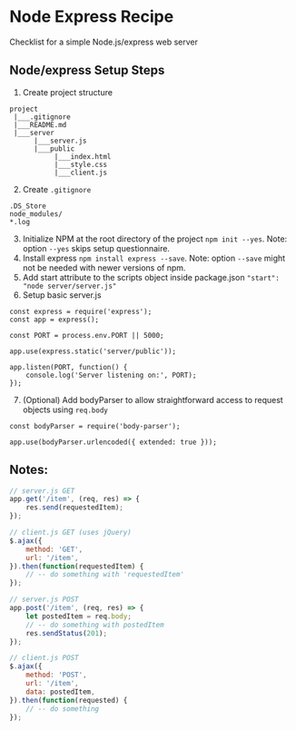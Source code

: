 # Node Express Recipe
Checklist for a simple Node.js/express web server 

## Node/express Setup Steps
1. Create project structure
```
project
 |___.gitignore
 |___README.md
 |___server
      |___server.js
      |___public
           |___index.html
           |___style.css
           |___client.js
```
2. Create `.gitignore`
```
.DS_Store
node_modules/
*.log
```
3. Initialize NPM at the root directory of the project `npm init --yes`. Note: option `--yes` skips setup questionnaire.
4. Install express `npm install express --save`. Note: option `--save` might not be needed with newer versions of npm.
5. Add start attribute to the scripts object inside package.json `"start": "node server/server.js"`
6. Setup basic server.js
```
const express = require('express');
const app = express();

const PORT = process.env.PORT || 5000;

app.use(express.static('server/public'));

app.listen(PORT, function() {
    console.log('Server listening on:', PORT);
});
```
7. (Optional) Add bodyParser to allow straightforward access to request objects using `req.body`
```
const bodyParser = require('body-parser');

app.use(bodyParser.urlencoded({ extended: true }));
```

## Notes:
```javascript
// server.js GET
app.get('/item', (req, res) => {
    res.send(requestedItem);
});

// client.js GET (uses jQuery)
$.ajax({
    method: 'GET',
    url: '/item',
}).then(function(requestedItem) {
    // -- do something with 'requestedItem'
});

// server.js POST
app.post('/item', (req, res) => {
    let postedItem = req.body;
    // -- do something with postedItem
    res.sendStatus(201);
});

// client.js POST
$.ajax({
    method: 'POST',
    url: '/item',
    data: postedItem,
}).then(function(requested) {
    // -- do something
});
```
